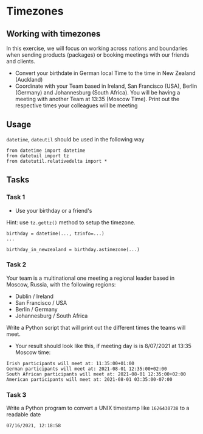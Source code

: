 # Timezones

## Working with timezones

In this exercise, we will focus on working across nations and boundaries when sending products (packages) or booking meetings with our friends and clients.

- Convert your birthdate in German local Time to the time in New Zealand (Auckland)
- Coordinate with your Team based in Ireland, San Francisco (USA), Berlin (Germany) and Johannesburg (South Africa). You will be having a meeting with another Team at 13:35 (Moscow Time). Print out the respective times your colleagues will be meeting

##

## Usage

`datetime`, `dateutil` should be used in the following way

```
from datetime import datetime
from datetuil import tz
from datetutil.relativedelta import *
```

##

## Tasks

###

### Task 1

- Use your birthday or a friend's

Hint: use `tz.gettz()` method to setup the timezone.

```
birthday = datetime(..., tzinfo=...)
...

birthday_in_newzealand = birthday.astimezone(...)
```

###

### Task 2

Your team is a multinational one meeting a regional leader based in Moscow, Russia, with the following regions:

- Dublin / Ireland
- San Francisco / USA
- Berlin / Germany
- Johannesburg / South Africa

Write a Python script that will print out the different times the teams will meet.

- Your result should look like this, if meeting day is is 8/07/2021 at 13:35 Moscow time:

```
Irish participants will meet at: 11:35:00+01:00
German participants will meet at: 2021-08-01 12:35:00+02:00
South African participants will meet at: 2021-08-01 12:35:00+02:00
American participants will meet at: 2021-08-01 03:35:00-07:00
```

###

### Task 3

Write a Python program to convert a UNIX timestamp like `1626430738` to a readable date

```
07/16/2021, 12:18:58
```
